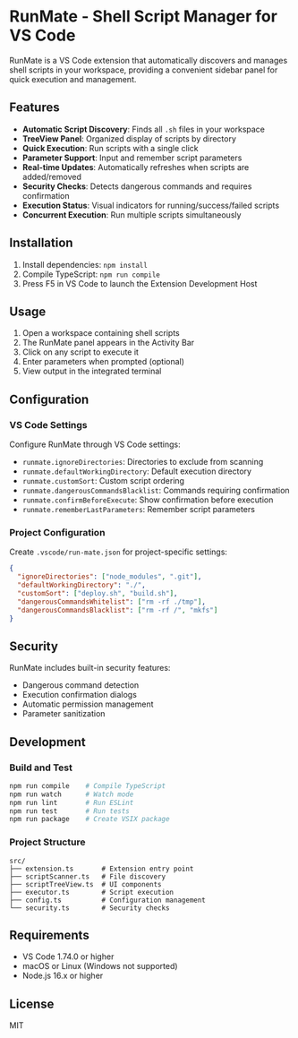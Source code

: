# RunMate - Shell Script Manager for VS Code

RunMate is a VS Code extension that automatically discovers and manages shell scripts in your workspace, providing a convenient sidebar panel for quick execution and management.

## Features

- **Automatic Script Discovery**: Finds all `.sh` files in your workspace
- **TreeView Panel**: Organized display of scripts by directory
- **Quick Execution**: Run scripts with a single click
- **Parameter Support**: Input and remember script parameters
- **Real-time Updates**: Automatically refreshes when scripts are added/removed
- **Security Checks**: Detects dangerous commands and requires confirmation
- **Execution Status**: Visual indicators for running/success/failed scripts
- **Concurrent Execution**: Run multiple scripts simultaneously

## Installation

1. Install dependencies: `npm install`
2. Compile TypeScript: `npm run compile`
3. Press F5 in VS Code to launch the Extension Development Host

## Usage

1. Open a workspace containing shell scripts
2. The RunMate panel appears in the Activity Bar
3. Click on any script to execute it
4. Enter parameters when prompted (optional)
5. View output in the integrated terminal

## Configuration

### VS Code Settings

Configure RunMate through VS Code settings:

- `runmate.ignoreDirectories`: Directories to exclude from scanning
- `runmate.defaultWorkingDirectory`: Default execution directory
- `runmate.customSort`: Custom script ordering
- `runmate.dangerousCommandsBlacklist`: Commands requiring confirmation
- `runmate.confirmBeforeExecute`: Show confirmation before execution
- `runmate.rememberLastParameters`: Remember script parameters

### Project Configuration

Create `.vscode/run-mate.json` for project-specific settings:

```json
{
  "ignoreDirectories": ["node_modules", ".git"],
  "defaultWorkingDirectory": "./",
  "customSort": ["deploy.sh", "build.sh"],
  "dangerousCommandsWhitelist": ["rm -rf ./tmp"],
  "dangerousCommandsBlacklist": ["rm -rf /", "mkfs"]
}
```

## Security

RunMate includes built-in security features:

- Dangerous command detection
- Execution confirmation dialogs
- Automatic permission management
- Parameter sanitization

## Development

### Build and Test

```bash
npm run compile    # Compile TypeScript
npm run watch      # Watch mode
npm run lint       # Run ESLint
npm run test       # Run tests
npm run package    # Create VSIX package
```

### Project Structure

```
src/
├── extension.ts       # Extension entry point
├── scriptScanner.ts   # File discovery
├── scriptTreeView.ts  # UI components
├── executor.ts        # Script execution
├── config.ts          # Configuration management
└── security.ts        # Security checks
```

## Requirements

- VS Code 1.74.0 or higher
- macOS or Linux (Windows not supported)
- Node.js 16.x or higher

## License

MIT